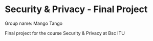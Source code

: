 # Security & Privacy - Final Project
Group name: Mango Tango 

Final project for the course Security & Privacy at Bsc ITU
